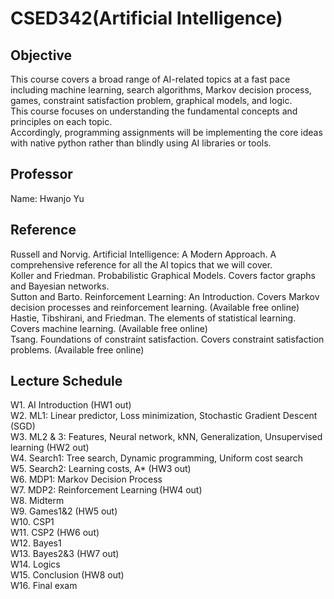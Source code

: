 # CSED342(Artificial Intelligence)

## Objective
This course covers a broad range of AI-related topics at a fast pace including  machine learning, search algorithms, Markov decision process, games, constraint satisfaction problem, graphical models, and logic.\
This course focuses on understanding the fundamental concepts and principles on each topic.\
Accordingly, programming assignments will be implementing the core ideas with native python rather than blindly using AI libraries or tools.

## Professor
Name: Hwanjo Yu

## Reference
Russell and Norvig. Artificial Intelligence: A Modern Approach. A comprehensive reference for all the AI topics that we will cover.\
Koller and Friedman. Probabilistic Graphical Models. Covers factor graphs and Bayesian networks.\
Sutton and Barto. Reinforcement Learning: An Introduction. Covers Markov decision processes and reinforcement learning. (Available free online)\
Hastie, Tibshirani, and Friedman. The elements of statistical learning. Covers machine learning. (Available free online)\
Tsang. Foundations of constraint satisfaction. Covers constraint satisfaction problems. (Available free online)

## Lecture Schedule
W1. AI Introduction (HW1 out)\
W2. ML1: Linear predictor, Loss minimization, Stochastic Gradient Descent (SGD)\
W3. ML2 & 3: Features, Neural network, kNN, Generalization, Unsupervised learning (HW2 out)\
W4. Search1: Tree search, Dynamic programming, Uniform cost search\
W5. Search2: Learning costs, A* (HW3 out)\
W6. MDP1: Markov Decision Process\
W7. MDP2: Reinforcement Learning (HW4 out)\
W8. Midterm\
W9. Games1&2 (HW5 out)\
W10. CSP1\
W11. CSP2 (HW6 out)\
W12. Bayes1\
W13. Bayes2&3 (HW7 out)\
W14. Logics\
W15. Conclusion (HW8 out)\
W16. Final exam
